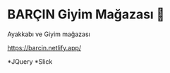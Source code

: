 # BARÇIN Giyim Mağazası 🛒

Ayakkabı ve Giyim mağazası

https://barcin.netlify.app/


*JQuery
*Slick
